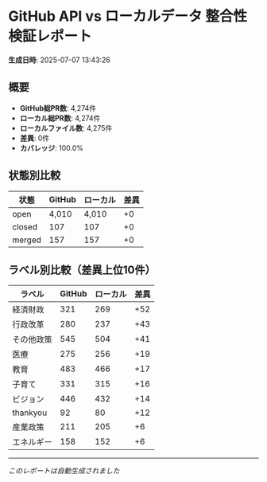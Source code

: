 # GitHub API vs ローカルデータ 整合性検証レポート

**生成日時**: 2025-07-07 13:43:26

## 概要

- **GitHub総PR数**: 4,274件
- **ローカル総PR数**: 4,274件
- **ローカルファイル数**: 4,275件
- **差異**: 0件
- **カバレッジ**: 100.0%

## 状態別比較

| 状態 | GitHub | ローカル | 差異 |
|------|--------|----------|------|
| open | 4,010 | 4,010 | +0 |
| closed | 107 | 107 | +0 |
| merged | 157 | 157 | +0 |

## ラベル別比較（差異上位10件）

| ラベル | GitHub | ローカル | 差異 |
|--------|--------|----------|------|
| 経済財政 | 321 | 269 | +52 |
| 行政改革 | 280 | 237 | +43 |
| その他政策 | 545 | 504 | +41 |
| 医療 | 275 | 256 | +19 |
| 教育 | 483 | 466 | +17 |
| 子育て | 331 | 315 | +16 |
| ビジョン | 446 | 432 | +14 |
| thankyou | 92 | 80 | +12 |
| 産業政策 | 211 | 205 | +6 |
| エネルギー | 158 | 152 | +6 |

---
*このレポートは自動生成されました*